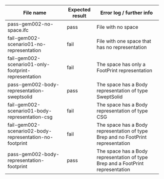 | File name                                               | Expected result | Error log / further info                                                         |
|---------------------------------------------------------| --------------- |----------------------------------------------------------------------------------|
| pass-gem002-no-space.ifc                                | pass            | File with no space                                                               |
| fail-gem002-scenario01-no-representation                | fail            | File with one space that has no representation                                   |
| fail-gem002-scenario01-only-footprint-representation    | fail            | The space has only a FootPrint representation                                    |
| pass-gem002-body-representation-sweptsolid              | pass            | The space has a Body representation of type SweptSolid                           |
| fail-gem002-scenario01-body-representation-csg          | fail            | The space has a Body representation of type CSG                                  |
| fail-gem002-scenario02-body-representation-no-footprint | fail            | The space has a Body representation of type Brep and no FootPrint representation |
| pass-gem002-body-representation-footprint               | pass            | The space has a Body representation of type Brep and a FootPrint representation  |


